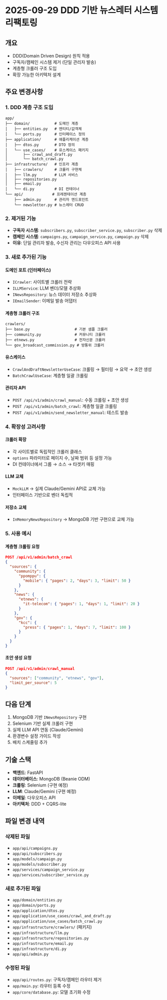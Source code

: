 # 2025-09-29 DDD 기반 뉴스레터 시스템 리팩토링

## 개요
- DDD(Domain Driven Design) 원칙 적용
- 구독자/캠페인 시스템 제거 (단일 관리자 발송)
- 계층형 크롤러 구조 도입
- 확장 가능한 아키텍처 설계

## 주요 변경사항

### 1. DDD 계층 구조 도입
```
app/
├── domain/           # 도메인 계층
│   ├── entities.py   # 엔티티/값객체
│   └── ports.py      # 인터페이스 정의
├── application/      # 애플리케이션 계층
│   ├── dtos.py       # DTO 정의
│   └── use_cases/    # 유스케이스 패키지
│       ├── crawl_and_draft.py
│       └── batch_crawl.py
├── infrastructure/   # 인프라 계층
│   ├── crawlers/     # 크롤러 구현체
│   ├── llm.py        # LLM 서비스
│   ├── repositories.py
│   ├── email.py
│   └── di.py         # DI 컨테이너
└── api/             # 프레젠테이션 계층
    ├── admin.py      # 관리자 엔드포인트
    └── newsletter.py # 뉴스레터 CRUD
```

### 2. 제거된 기능
- **구독자 시스템**: `subscribers.py`, `subscriber_service.py`, `subscriber.py` 삭제
- **캠페인 시스템**: `campaigns.py`, `campaign_service.py`, `campaign.py` 삭제
- **이유**: 단일 관리자 발송, 수신자 관리는 다우오피스 API 사용

### 3. 새로 추가된 기능

#### 도메인 포트 (인터페이스)
- `ICrawler`: 사이트별 크롤러 전략
- `ILLMService`: LLM 벤더/모델 추상화
- `INewsRepository`: 뉴스 데이터 저장소 추상화
- `IEmailSender`: 이메일 발송 어댑터

#### 계층형 크롤러 구조
```
crawlers/
├── base.py                    # 기본 샘플 크롤러
├── community.py               # 커뮤니티 크롤러
├── etnews.py                  # 전자신문 크롤러
└── gov_broadcast_commission.py # 방통위 크롤러
```

#### 유스케이스
- `CrawlAndDraftNewsletterUseCase`: 크롤링 → 필터링 → 요약 → 초안 생성
- `BatchCrawlUseCase`: 계층형 일괄 크롤링

#### 관리자 API
- `POST /api/v1/admin/crawl_manual`: 수동 크롤링 + 초안 생성
- `POST /api/v1/admin/batch_crawl`: 계층형 일괄 크롤링
- `POST /api/v1/admin/send_newsletter_manual`: 테스트 발송

### 4. 확장성 고려사항

#### 크롤러 확장
- 각 사이트별로 독립적인 크롤러 클래스
- `options` 파라미터로 페이지 수, 날짜 범위 등 설정 가능
- DI 컨테이너에서 그룹 → 소스 → 타겟키 매핑

#### LLM 교체
- `MockLLM` → 실제 Claude/Gemini API로 교체 가능
- 인터페이스 기반으로 벤더 독립적

#### 저장소 교체
- `InMemoryNewsRepository` → MongoDB 기반 구현으로 교체 가능

### 5. 사용 예시

#### 계층형 크롤링 요청
```json
POST /api/v1/admin/batch_crawl
{
  "sources": {
    "community": {
      "ppomppu": {
        "mobile": { "pages": 2, "days": 3, "limit": 50 }
      }
    },
    "news": {
      "etnews": {
        "it-telecom": { "pages": 1, "days": 1, "limit": 20 }
      }
    },
    "gov": {
      "kcc": {
        "press": { "pages": 1, "days": 7, "limit": 100 }
      }
    }
  }
}
```

#### 초안 생성 요청
```json
POST /api/v1/admin/crawl_manual
{
  "sources": ["community", "etnews", "gov"],
  "limit_per_source": 5
}
```

## 다음 단계
1. MongoDB 기반 `INewsRepository` 구현
2. Selenium 기반 실제 크롤러 구현
3. 실제 LLM API 연동 (Claude/Gemini)
4. 환경변수 설정 가이드 작성
5. 배치 스케줄링 추가

## 기술 스택
- **백엔드**: FastAPI
- **데이터베이스**: MongoDB (Beanie ODM)
- **크롤링**: Selenium (구현 예정)
- **LLM**: Claude/Gemini (구현 예정)
- **이메일**: 다우오피스 API
- **아키텍처**: DDD + CQRS-lite

## 파일 변경 내역
### 삭제된 파일
- `app/api/campaigns.py`
- `app/api/subscribers.py`
- `app/models/campaign.py`
- `app/models/subscriber.py`
- `app/services/campaign_service.py`
- `app/services/subscriber_service.py`

### 새로 추가된 파일
- `app/domain/entities.py`
- `app/domain/ports.py`
- `app/application/dtos.py`
- `app/application/use_cases/crawl_and_draft.py`
- `app/application/use_cases/batch_crawl.py`
- `app/infrastructure/crawlers/` (패키지)
- `app/infrastructure/llm.py`
- `app/infrastructure/repositories.py`
- `app/infrastructure/email.py`
- `app/infrastructure/di.py`
- `app/api/admin.py`

### 수정된 파일
- `app/api/routes.py`: 구독자/캠페인 라우터 제거
- `app/main.py`: 라우터 등록 수정
- `app/core/database.py`: 모델 초기화 수정
